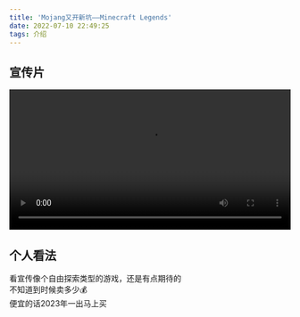 ```yaml
---
title: 'Mojang又开新坑——Minecraft Legends'
date: 2022-07-10 22:49:25
tags: 介绍
---
```

## 宣传片

<video src="https://resource.huahuo-cn.tk/media/videometa/Minecraft-Legends-AD.mp4" controls="controls" style="width:100%"></video>

## 个人看法

看宣传像个自由探索类型的游戏，还是有点期待的  
不知道到时候卖多少💰  
便宜的话2023年一出马上买
